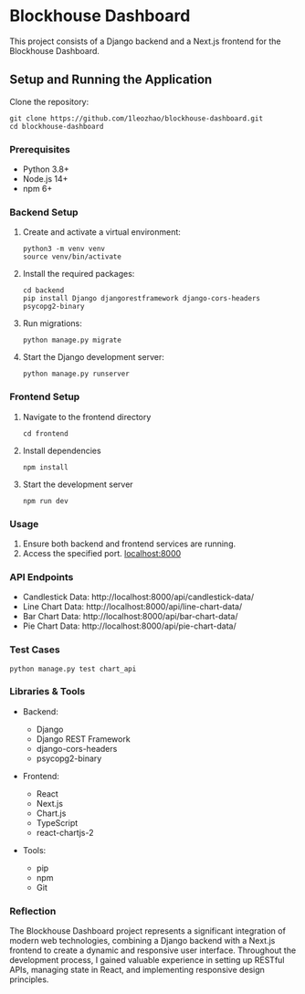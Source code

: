 # Blockhouse Dashboard

This project consists of a Django backend and a Next.js frontend for the Blockhouse Dashboard.

## Setup and Running the Application

Clone the repository:
   ```
   git clone https://github.com/1leozhao/blockhouse-dashboard.git
   cd blockhouse-dashboard
   ```

### Prerequisites

- Python 3.8+
- Node.js 14+
- npm 6+

### Backend Setup

1. Create and activate a virtual environment:
   ```
   python3 -m venv venv
   source venv/bin/activate
   ```

2. Install the required packages:
   ```
   cd backend
   pip install Django djangorestframework django-cors-headers psycopg2-binary
   ```

3. Run migrations:
   ```
   python manage.py migrate
   ```

4. Start the Django development server:
   ```
   python manage.py runserver
   ```

### Frontend Setup

   1. Navigate to the frontend directory
      ```
      cd frontend
      ```

   2. Install dependencies
      ```
      npm install
      ```
      
   3. Start the development server
      ```
      npm run dev
      ```
      
### Usage

1. Ensure both backend and frontend services are running.
2. Access the specified port. [localhost:8000](http://localhost:8000/)

### API Endpoints
- Candlestick Data: http://localhost:8000/api/candlestick-data/
- Line Chart Data: http://localhost:8000/api/line-chart-data/
- Bar Chart Data: http://localhost:8000/api/bar-chart-data/
- Pie Chart Data: http://localhost:8000/api/pie-chart-data/

### Test Cases
```
python manage.py test chart_api
```

### Libraries & Tools
- Backend:
   - Django
   - Django REST Framework
   - django-cors-headers
   - psycopg2-binary

- Frontend:
   - React
   - Next.js
   - Chart.js
   - TypeScript
   - react-chartjs-2

- Tools:
   - pip
   - npm
   - Git

### Reflection

The Blockhouse Dashboard project represents a significant integration of modern web technologies, combining a Django backend with a Next.js frontend to create a dynamic and responsive user interface. Throughout the development process, I gained valuable experience in setting up RESTful APIs, managing state in React, and implementing responsive design principles.
